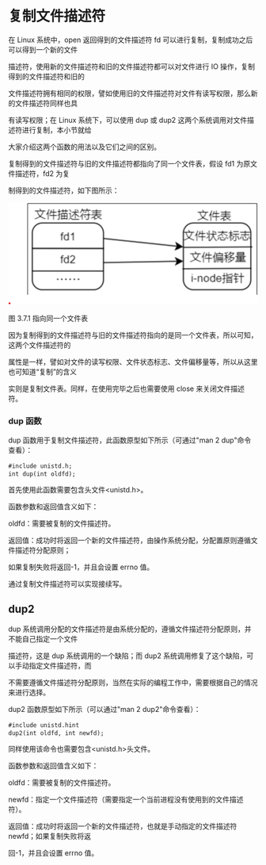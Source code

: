 # 复制文件描述符

在 Linux 系统中，open 返回得到的文件描述符 fd 可以进行复制，复制成功之后可以得到一个新的文件

描述符，使用新的文件描述符和旧的文件描述符都可以对文件进行 IO 操作，复制得到的文件描述符和旧的

文件描述符拥有相同的权限，譬如使用旧的文件描述符对文件有读写权限，那么新的文件描述符同样也具

有读写权限；在 Linux 系统下，可以使用 dup 或 dup2 这两个系统调用对文件描述符进行复制，本小节就给

大家介绍这两个函数的用法以及它们之间的区别。

复制得到的文件描述符与旧的文件描述符都指向了同一个文件表，假设 fd1 为原文件描述符，fd2 为复

制得到的文件描述符，如下图所示：

![1730819943751](images/复制文件描述符/1730819943751.png)

图 3.7.1 指向同一个文件表

因为复制得到的文件描述符与旧的文件描述符指向的是同一个文件表，所以可知，这两个文件描述符的

属性是一样，譬如对文件的读写权限、文件状态标志、文件偏移量等，所以从这里也可知道“复制”的含义

实则是复制文件表。同样，在使用完毕之后也需要使用 close 来关闭文件描述符。



### dup 函数

dup 函数用于复制文件描述符，此函数原型如下所示（可通过"man 2 dup"命令查看）：

```
#include unistd.h;
int dup(int oldfd);
```

首先使用此函数需要包含头文件<unistd.h>。

函数参数和返回值含义如下：

oldfd：需要被复制的文件描述符。

返回值：成功时将返回一个新的文件描述符，由操作系统分配，分配置原则遵循文件描述符分配原则；

如果复制失败将返回-1，并且会设置 errno 值。

通过复制文件描述符可以实现接续写。

## dup2

dup 系统调用分配的文件描述符是由系统分配的，遵循文件描述符分配原则，并不能自己指定一个文件

描述符，这是 dup 系统调用的一个缺陷；而 dup2 系统调用修复了这个缺陷，可以手动指定文件描述符，而

不需要遵循文件描述符分配原则，当然在实际的编程工作中，需要根据自己的情况来进行选择。

dup2 函数原型如下所示（可以通过"man 2 dup2"命令查看）：

```
#include unistd.hint 
dup2(int oldfd, int newfd);
```

同样使用该命令也需要包含<unistd.h>头文件。

函数参数和返回值含义如下：

oldfd：需要被复制的文件描述符。

newfd：指定一个文件描述符（需要指定一个当前进程没有使用到的文件描述符）。

返回值：成功时将返回一个新的文件描述符，也就是手动指定的文件描述符 newfd；如果复制失败将返

回-1，并且会设置 errno 值。
